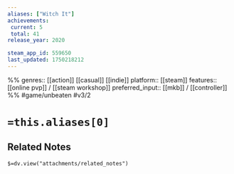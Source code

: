 ```yaml
---
aliases: ["Witch It"]
achievements:
 current: 5
 total: 41
release_year: 2020

steam_app_id: 559650
last_updated: 1750218212
---
```

%%
genres:: [[action]] [[casual]] [[indie]]
platform:: [[steam]]
features:: [[online pvp]] / [[steam workshop]]
preferred_input:: [[mkb]] / [[controller]]
%%
#game/unbeaten
#v3/2

# `=this.aliases[0]`
## Related Notes
`$=dv.view("attachments/related_notes")`
